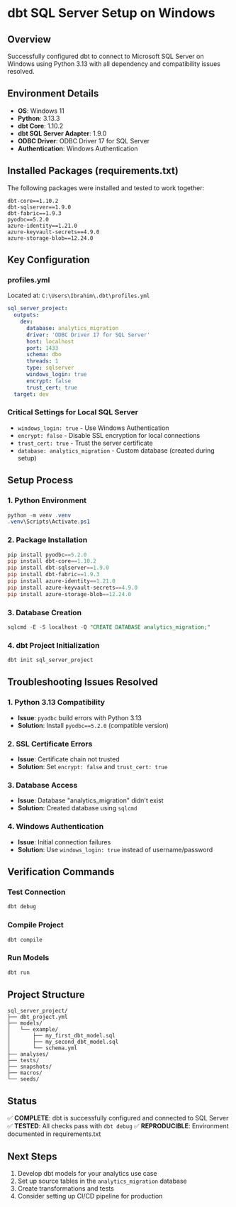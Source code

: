 # dbt SQL Server Setup on Windows

## Overview
Successfully configured dbt to connect to Microsoft SQL Server on Windows using Python 3.13 with all dependency and compatibility issues resolved.

## Environment Details
- **OS**: Windows 11
- **Python**: 3.13.3
- **dbt Core**: 1.10.2
- **dbt SQL Server Adapter**: 1.9.0
- **ODBC Driver**: ODBC Driver 17 for SQL Server
- **Authentication**: Windows Authentication

## Installed Packages (requirements.txt)
The following packages were installed and tested to work together:

```
dbt-core==1.10.2
dbt-sqlserver==1.9.0
dbt-fabric==1.9.3
pyodbc==5.2.0
azure-identity==1.21.0
azure-keyvault-secrets==4.9.0
azure-storage-blob==12.24.0
```

## Key Configuration

### profiles.yml
Located at: `C:\Users\Ibrahim\.dbt\profiles.yml`

```yaml
sql_server_project:
  outputs:
    dev:
      database: analytics_migration
      driver: 'ODBC Driver 17 for SQL Server'
      host: localhost
      port: 1433
      schema: dbo
      threads: 1
      type: sqlserver
      windows_login: true
      encrypt: false
      trust_cert: true
  target: dev
```

### Critical Settings for Local SQL Server
- `windows_login: true` - Use Windows Authentication
- `encrypt: false` - Disable SSL encryption for local connections
- `trust_cert: true` - Trust the server certificate
- `database: analytics_migration` - Custom database (created during setup)

## Setup Process

### 1. Python Environment
```powershell
python -m venv .venv
.venv\Scripts\Activate.ps1
```

### 2. Package Installation
```powershell
pip install pyodbc==5.2.0
pip install dbt-core==1.10.2
pip install dbt-sqlserver==1.9.0
pip install dbt-fabric==1.9.3
pip install azure-identity==1.21.0
pip install azure-keyvault-secrets==4.9.0
pip install azure-storage-blob==12.24.0
```

### 3. Database Creation
```sql
sqlcmd -E -S localhost -Q "CREATE DATABASE analytics_migration;"
```

### 4. dbt Project Initialization
```powershell
dbt init sql_server_project
```

## Troubleshooting Issues Resolved

### 1. Python 3.13 Compatibility
- **Issue**: `pyodbc` build errors with Python 3.13
- **Solution**: Install `pyodbc==5.2.0` (compatible version)

### 2. SSL Certificate Errors
- **Issue**: Certificate chain not trusted
- **Solution**: Set `encrypt: false` and `trust_cert: true`

### 3. Database Access
- **Issue**: Database "analytics_migration" didn't exist
- **Solution**: Created database using `sqlcmd`

### 4. Windows Authentication
- **Issue**: Initial connection failures
- **Solution**: Use `windows_login: true` instead of username/password

## Verification Commands

### Test Connection
```powershell
dbt debug
```

### Compile Project
```powershell
dbt compile
```

### Run Models
```powershell
dbt run
```

## Project Structure
```
sql_server_project/
├── dbt_project.yml
├── models/
│   └── example/
│       ├── my_first_dbt_model.sql
│       ├── my_second_dbt_model.sql
│       └── schema.yml
├── analyses/
├── tests/
├── snapshots/
├── macros/
└── seeds/
```

## Status
✅ **COMPLETE**: dbt is successfully configured and connected to SQL Server
✅ **TESTED**: All checks pass with `dbt debug`
✅ **REPRODUCIBLE**: Environment documented in requirements.txt

## Next Steps
1. Develop dbt models for your analytics use case
2. Set up source tables in the `analytics_migration` database
3. Create transformations and tests
4. Consider setting up CI/CD pipeline for production

